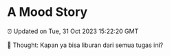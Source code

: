 # A Mood Story

⏰ Updated on Tue, 31 Oct 2023 15:22:20 GMT

💭 Thought: Kapan ya bisa liburan dari semua tugas ini?

